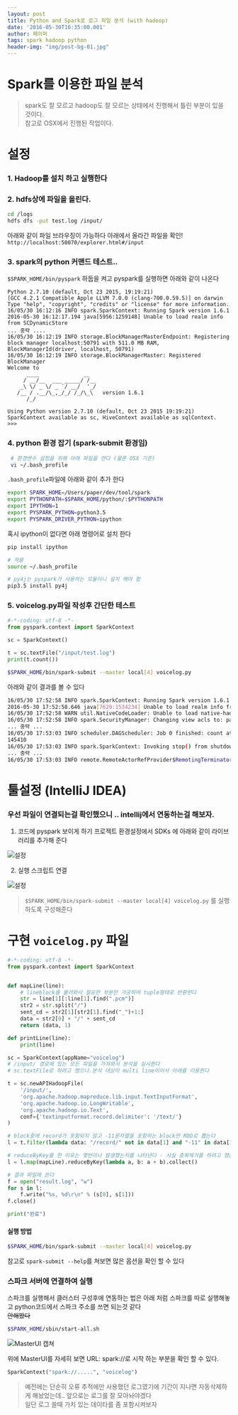 ```yaml
---
layout: post
title: Python and Spark로 로그 파일 분석 (with hadoop) 
date: '2016-05-30T16:35:00.001'
author: 페이퍼
tags: spark hadoop python
header-img: "img/post-bg-01.jpg"
---
```

# Spark를 이용한 파일 분석

> spark도 잘 모르고 hadoop도 잘 모르는 상태에서 진행해서 틀린 부분이 있을 것이다.  
> 참고로 OSX에서 진행된 작업이다.

# 설정

### 1. Hadoop를 설치 하고 실행한다

### 2. hdfs상에 파일을 올린다.

```bash
cd /logs
hdfs dfs -put test.log /input/
```

아래와 같이 파일 브라우징이 가능하다 아래에서 올라간 파일을 확인! 
`http://localhost:50070/explorer.html#/input`

### 3. spark의 python 커맨드 테스트..
`$SPARK_HOME/bin/pyspark`
하둡을 켜고 pyspark를 실행하면 아래와 같이 나온다 

```
Python 2.7.10 (default, Oct 23 2015, 19:19:21)
[GCC 4.2.1 Compatible Apple LLVM 7.0.0 (clang-700.0.59.5)] on darwin
Type "help", "copyright", "credits" or "license" for more information.
16/05/30 16:12:16 INFO spark.SparkContext: Running Spark version 1.6.1
2016-05-30 16:12:17.194 java[5956:1259148] Unable to load realm info from SCDynamicStore
... 중략 ....
16/05/30 16:12:19 INFO storage.BlockManagerMasterEndpoint: Registering block manager localhost:50791 with 511.0 MB RAM, BlockManagerId(driver, localhost, 50791)
16/05/30 16:12:19 INFO storage.BlockManagerMaster: Registered BlockManager
Welcome to
      ____              __
     / __/__  ___ _____/ /__
    _\ \/ _ \/ _ `/ __/  '_/
   /__ / .__/\_,_/_/ /_/\_\   version 1.6.1
      /_/

Using Python version 2.7.10 (default, Oct 23 2015 19:19:21)
SparkContext available as sc, HiveContext available as sqlContext.
>>> 
```

### 4. python 환경 잡기 (spark-submit 환경임) 

```bash
 # 환경변수 설정을 위해 아래 파일을 연다 (물론 OSX 기준)
 vi ~/.bash_profile
```

`.bash_profile`파일에 아래와 같이 추가 한다

```bash
export SPARK_HOME=/Users/paper/dev/tool/spark
export PYTHONPATH=$SPARK_HOME/python/:$PYTHONPATH
export IPYTHON=1
export PYSPARK_PYTHON=python3.5
export PYSPARK_DRIVER_PYTHON=ipython
```

혹시 ipython이 없다면 아래 명령어로 설치 한다

```bash
pip install ipython
```

```bash
# 적용 
source ~/.bash_profile

# py4j는 pyspark가 사용하는 모듈이니 설치 해야 함 
pip3.5 install py4j
```

### 5. voicelog.py파일 작성후 간단한 테스트 
```python
#-*-coding: utf-8 -*-
from pyspark.context import SparkContext

sc = SparkContext()

t = sc.textFile("/input/test.log")
print(t.count())
```

```bash
$SPARK_HOME/bin/spark-submit --master local[4] voicelog.py
```

아래와 같이 결과를 볼 수 있다

```bash
16/05/30 17:52:58 INFO spark.SparkContext: Running Spark version 1.6.1
2016-05-30 17:52:58.646 java[7629:1534234] Unable to load realm info from SCDynamicStore
16/05/30 17:52:58 WARN util.NativeCodeLoader: Unable to load native-hadoop library for your platform... using builtin-java classes where applicable
16/05/30 17:52:58 INFO spark.SecurityManager: Changing view acls to: paper
... 중략 ...
16/05/30 17:53:03 INFO scheduler.DAGScheduler: Job 0 finished: count at /Users/paper/dev/git/createXlsFromDb/search_voice_log/voicelog.py:8, took 1.541395 s
145410
16/05/30 17:53:03 INFO spark.SparkContext: Invoking stop() from shutdown hook
... 중략 ...
16/05/30 17:53:03 INFO remote.RemoteActorRefProvider$RemotingTerminator: Remoting shut down.
```



# 툴설정 (IntelliJ IDEA)

### 우선 파일이 연결되는걸 확인했으니 .. intellij에서 연동하는걸 해보자.  
1. 코드에 pyspark 보이게 하기
프로젝트 환경설정에서 SDKs 에 아래와 같이 라이브러리를 추가해 준다 

![설정](/postimg/160601_1.png)

2. 실행 스크립트 연결

![설정](/postimg/160601_2.png)

> `$SPARK_HOME/bin/spark-submit --master local[4] voicelog.py` 를 실행하도록 구성해준다


# 구현 `voicelog.py` 파일
```python
#-*-coding: utf-8 -*-
from pyspark.context import SparkContext


def mapLine(line):
    # lineblock를 불러와서 필요한 부분만 가공하여 tuple형태로 반환한다
    str = line[1][:line[1].find(".pcm")]
    str2 = str.split("/")
    sent_cd = str2[1][str2[1].find("_")+1:]
    data = str2[0] + "/" + sent_cd
    return (data, 1)

def printLine(line):
    print(line)

sc = SparkContext(appName="voicelog")
# /input/ 경로에 있는 모든 파일을 가져와서 분석을 실시한다 
# sc.textFile로 하려고 했으나.분석 대상이 multi line이어서 아래를 이용한다

t = sc.newAPIHadoopFile(
    '/input/',
    'org.apache.hadoop.mapreduce.lib.input.TextInputFormat',
    'org.apache.hadoop.io.LongWritable',
    'org.apache.hadoop.io.Text',
    conf={'textinputformat.record.delimiter': '/text/'}
)

# block중에 record가 포함되지 않고 -11문자열을 포함하는 block만 RDD로 뽑는다
l = t.filter(lambda data: "/record/" not in data[1] and "-11" in data[1])

# reduceByKey를 한 이유는 몇번이나 발생했는지를 나타낸다 - 사실 중복제거를 하려고 했는데. groupByKey를 사용해도 괜찮다
l = l.map(mapLine).reduceByKey(lambda a, b: a + b).collect()

# 결과 파일에 쓴다
f = open("result.log", "w")
for s in l:
    f.write("%s, %d\r\n" % (s[0], s[1]))
f.close()

print("완료")

```

#### 실행 방법
```bash
$SPARK_HOME/bin/spark-submit --master local[4] voicelog.py
```
참고로 `spark-submit --help`를 쳐보면 많은 옵션을 확인 할 수 있다

### 스파크 서버에 연결하여 실행
스파크를 실행해서 클러스터 구성후에 연동하는 법은 아래 처럼 스파크를 따로 실행해놓고 python코드에서 스파크 주소를 쓰면 되는것 같다  
~~안해봤다~~

```bash
$SPARK_HOME/sbin/start-all.sh
```

![MasterUI 캡쳐](/postimg/160601_3.png)

위에 MasterUI를 자세히 보면 
URL: spark://로 시작 하는 부분을 확인 할 수 있다.

```python
SparkContext("spark://.....", "voicelog")
```

> 예전에는 단순히 오류 추적에만 사용했던 로그였기에 기간이 지나면 자동삭제하게 해놨었는데..
> 앞으로는 로그를 잘 모아놔야겠다  
> 일단 로그 쓸때 가치 있는 데이타를 좀 포함시켜보자 








